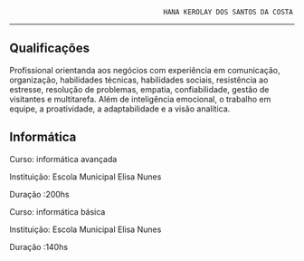                                           HANA KEROLAY DOS SANTOS DA COSTA
----------------------------------------------------------------------------------------------------------------- 

Qualificações 
----------------------------------------------------------------------------------------------------------------- 
Profissional orientanda aos negócios com experiência em comunicação, organização, 
habilidades técnicas, habilidades sociais, resistência ao estresse, resolução de problemas, 
empatia, confiabilidade, gestão de visitantes e multitarefa. Além de inteligência emocional, o 
trabalho em equipe, a proatividade, a adaptabilidade e a visão analítica.

Informática 
----------------------------------------------------------------------------------------------------------------- 
Curso: informática avançada 

Instituição: Escola Municipal Elisa Nunes

Duração :200hs 

Curso: informática básica 

Instituição: Escola Municipal Elisa Nunes 

Duração :140hs 


